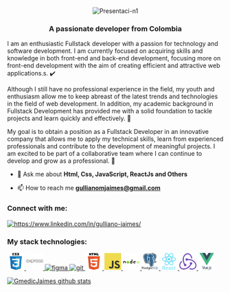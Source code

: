 <div align='center'>
  <img src="https://i.ibb.co/fD6qFWw/Presentaci-n1.png" alt="Presentaci-n1" border="0" align='center'>
</div>
<h3 align="center">A passionate developer from Colombia</h3>

I am an enthusiastic Fullstack developer with a passion for technology and software development. I am currently focused on acquiring skills and knowledge in both front-end and back-end development, focusing more on front-end development with the aim of creating efficient and attractive web applications.s. ✔️

Although I still have no professional experience in the field, my youth and enthusiasm allow me to keep abreast of the latest trends and technologies in the field of web development. In addition, my academic background in Fullstack Development has provided me with a solid foundation to tackle projects and learn quickly and effectively. 🚀

My goal is to obtain a position as a Fullstack Developer in an innovative company that allows me to apply my technical skills, learn from experienced professionals and contribute to the development of meaningful projects. I am excited to be part of a collaborative team where I can continue to develop and grow as a professional. 📌

- 💬 Ask me about **Html, Css, JavaScript, ReactJs and Others**

- 📫 How to reach me **gullianomjaimes@gmail.com**

<h3 align="left">Connect with me:</h3>
<p align="left">
<a href="https://linkedin.com/in/https://www.linkedin.com/in/gulliano-jaimes/" target="blank"><img align="center" src="https://raw.githubusercontent.com/rahuldkjain/github-profile-readme-generator/master/src/images/icons/Social/linked-in-alt.svg" alt="https://www.linkedin.com/in/gulliano-jaimes/" height="30" width="40" /></a>
</p>

<h3 align="left">My stack technologies:</h3>
<p align="left"> <a href="https://www.w3schools.com/css/" target="_blank" rel="noreferrer"> <img src="https://raw.githubusercontent.com/devicons/devicon/master/icons/css3/css3-original-wordmark.svg" alt="css3" width="40" height="40"/> </a> <a href="https://expressjs.com" target="_blank" rel="noreferrer"> <img src="https://raw.githubusercontent.com/devicons/devicon/master/icons/express/express-original-wordmark.svg" alt="express" width="40" height="40"/> </a> <a href="https://www.figma.com/" target="_blank" rel="noreferrer"> <img src="https://www.vectorlogo.zone/logos/figma/figma-icon.svg" alt="figma" width="40" height="40"/> </a> <a href="https://git-scm.com/" target="_blank" rel="noreferrer"> <img src="https://www.vectorlogo.zone/logos/git-scm/git-scm-icon.svg" alt="git" width="40" height="40"/> </a> <a href="https://www.w3.org/html/" target="_blank" rel="noreferrer"> <img src="https://raw.githubusercontent.com/devicons/devicon/master/icons/html5/html5-original-wordmark.svg" alt="html5" width="40" height="40"/> </a> <a href="https://developer.mozilla.org/en-US/docs/Web/JavaScript" target="_blank" rel="noreferrer"> <img src="https://raw.githubusercontent.com/devicons/devicon/master/icons/javascript/javascript-original.svg" alt="javascript" width="40" height="40"/> </a> <a href="https://nodejs.org" target="_blank" rel="noreferrer"> <img src="https://raw.githubusercontent.com/devicons/devicon/master/icons/nodejs/nodejs-original-wordmark.svg" alt="nodejs" width="40" height="40"/> </a> <a href="https://www.postgresql.org" target="_blank" rel="noreferrer"> <img src="https://raw.githubusercontent.com/devicons/devicon/master/icons/postgresql/postgresql-original-wordmark.svg" alt="postgresql" width="40" height="40"/> </a> <a href="https://reactjs.org/" target="_blank" rel="noreferrer"> <img src="https://raw.githubusercontent.com/devicons/devicon/master/icons/react/react-original-wordmark.svg" alt="react" width="40" height="40"/> </a> <a href="https://redux.js.org" target="_blank" rel="noreferrer"> <img src="https://raw.githubusercontent.com/devicons/devicon/master/icons/redux/redux-original.svg" alt="redux" width="40" height="40"/> </a> <a href="https://vuejs.org/" target="_blank" rel="noreferrer"> <img src="https://raw.githubusercontent.com/devicons/devicon/master/icons/vuejs/vuejs-original-wordmark.svg" alt="vuejs" width="40" height="40"/> </a> </p>

[![GmedicJaimes github stats](https://github-readme-stats.vercel.app/api?username=GmedicJaimes)](https://github.com/anuraghazra/github-readme-stats)

